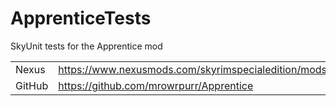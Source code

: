 # ApprenticeTests

SkyUnit tests for the Apprentice mod

| | |
|-|-|
| Nexus | https://www.nexusmods.com/skyrimspecialedition/mods/56006 |
| GitHub | https://github.com/mrowrpurr/Apprentice |

